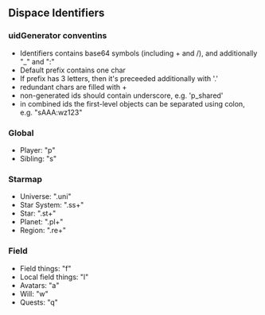 ## Dispace Identifiers

### uidGenerator conventins

 * Identifiers contains base64 symbols (including + and /), and additionally "_" and ":"
 * Default prefix contains one char
 * If prefix has 3 letters, then it's preceeded additionally with '.'
 * redundant chars are filled with +
 * non-generated ids should contain underscore, e.g. 'p_shared'
 * in combined ids the first-level objects can be separated using colon, e.g. "sAAA:wz123"

### Global

 * Player: "p"
 * Sibling: "s"

### Starmap

 * Universe: ".uni"
 * Star System: ".ss+"
 * Star: ".st+"
 * Planet: ".pl+"
 * Region: ".re+"

### Field

 * Field things: "f"
 * Local field things: "l"
 * Avatars: "a"
 * Will: "w"
 * Quests: "q"
